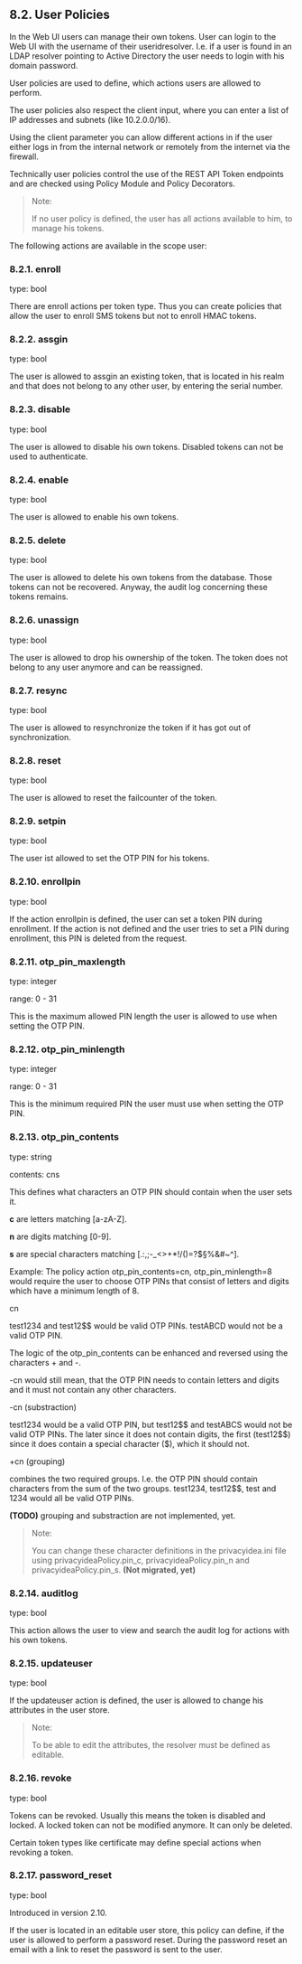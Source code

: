 ## 8.2. User Policies

In the Web UI users can manage their own tokens. User can login to the Web UI with the username of their useridresolver. I.e. if a user is found in an LDAP resolver pointing to Active Directory the user needs to login with his domain password.

User policies are used to define, which actions users are allowed to perform.

The user policies also respect the client input, where you can enter a list of IP addresses and subnets (like 10.2.0.0/16).

Using the client parameter you can allow different actions in if the user either logs in from the internal network or remotely from the internet via the firewall.

Technically user policies control the use of the REST API Token endpoints and are checked using Policy Module and Policy Decorators.

> Note:
> 
> If no user policy is defined, the user has all actions available to him, to manage his tokens.

The following actions are available in the scope user:

### 8.2.1. enroll

type: bool

There are enroll actions per token type. Thus you can create policies that allow the user to enroll SMS tokens but not to enroll HMAC tokens.

### 8.2.2. assgin

type: bool

The user is allowed to assgin an existing token, that is located in his realm and that does not belong to any other user, by entering the serial number.

### 8.2.3. disable

type: bool

The user is allowed to disable his own tokens. Disabled tokens can not be used to authenticate.

### 8.2.4. enable

type: bool

The user is allowed to enable his own tokens.

### 8.2.5. delete

type: bool

The user is allowed to delete his own tokens from the database. Those tokens can not be recovered. Anyway, the audit log concerning these tokens remains.

### 8.2.6. unassign

type: bool

The user is allowed to drop his ownership of the token. The token does not belong to any user anymore and can be reassigned.

### 8.2.7. resync

type: bool

The user is allowed to resynchronize the token if it has got out of synchronization.

### 8.2.8. reset

type: bool

The user is allowed to reset the failcounter of the token.

### 8.2.9. setpin

type: bool

The user ist allowed to set the OTP PIN for his tokens.

### 8.2.10. enrollpin

type: bool

If the action enrollpin is defined, the user can set a token PIN during enrollment. If the action is not defined and the user tries to set a PIN during enrollment, this PIN is deleted from the request.

### 8.2.11. otp_pin_maxlength

type: integer

range: 0 - 31

This is the maximum allowed PIN length the user is allowed to use when setting the OTP PIN.

### 8.2.12. otp_pin_minlength

type: integer

range: 0 - 31

This is the minimum required PIN the user must use when setting the OTP PIN.

### 8.2.13. otp_pin_contents

type: string

contents: cns

This defines what characters an OTP PIN should contain when the user sets it.

**c** are letters matching [a-zA-Z].

**n** are digits matching [0-9].

**s** are special characters matching [.:,;-_<>+*!/()=?$§%&#~^].

Example: The policy action otp_pin_contents=cn, otp_pin_minlength=8 would require the user to choose OTP PINs that consist of letters and digits which have a minimum length of 8.

cn

test1234 and test12\$\$ would be valid OTP PINs. testABCD would not be a valid OTP PIN.

The logic of the otp_pin_contents can be enhanced and reversed using the characters + and -.

-cn would still mean, that the OTP PIN needs to contain letters and digits and it must not contain any other characters.

-cn (substraction)

test1234 would be a valid OTP PIN, but test12\$\$ and testABCS would not be valid OTP PINs. The later since it does not contain digits, the first (test12\$\$) since it does contain a special character ($), which it should not.

+cn (grouping)

combines the two required groups. I.e. the OTP PIN should contain characters from the sum of the two groups. test1234, test12\$\$, test and 1234 would all be valid OTP PINs.

**(TODO)** grouping and substraction are not implemented, yet.

> Note:
> 
> You can change these character definitions in the privacyidea.ini file using privacyideaPolicy.pin_c, privacyideaPolicy.pin_n and privacyideaPolicy.pin_s. **(Not migrated, yet)**

### 8.2.14. auditlog

type: bool

This action allows the user to view and search the audit log for actions with his own tokens.

### 8.2.15. updateuser

type: bool

If the updateuser action is defined, the user is allowed to change his attributes in the user store.

> Note:
> 
> To be able to edit the attributes, the resolver must be defined as editable.

### 8.2.16. revoke

type: bool

Tokens can be revoked. Usually this means the token is disabled and locked. A locked token can not be modified anymore. It can only be deleted.

Certain token types like certificate may define special actions when revoking a token.

### 8.2.17. password_reset

type: bool

Introduced in version 2.10.

If the user is located in an editable user store, this policy can define, if the user is allowed to perform a password reset. During the password reset an email with a link to reset the password is sent to the user.